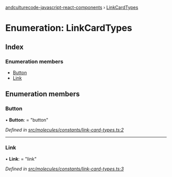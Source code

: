 [andculturecode-javascript-react-components](../README.md) › [LinkCardTypes](linkcardtypes.md)

# Enumeration: LinkCardTypes

## Index

### Enumeration members

* [Button](linkcardtypes.md#button)
* [Link](linkcardtypes.md#link)

## Enumeration members

###  Button

• **Button**: = "button"

*Defined in [src/molecules/constants/link-card-types.ts:2](https://github.com/AndcultureCode/AndcultureCode.JavaScript.React.Components/blob/1237fb1/src/molecules/constants/link-card-types.ts#L2)*

___

###  Link

• **Link**: = "link"

*Defined in [src/molecules/constants/link-card-types.ts:3](https://github.com/AndcultureCode/AndcultureCode.JavaScript.React.Components/blob/1237fb1/src/molecules/constants/link-card-types.ts#L3)*
